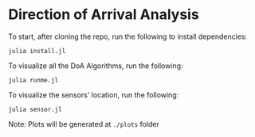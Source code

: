 # Direction of Arrival Analysis

To start, after cloning the repo, run the following to install dependencies:
```
julia install.jl
```

To visualize all the DoA Algorithms, run the following:
```
julia runme.jl
```
To visualize the sensors' location, run the following:
```
julia sensor.jl
```
Note: Plots will be generated at `./plots` folder
